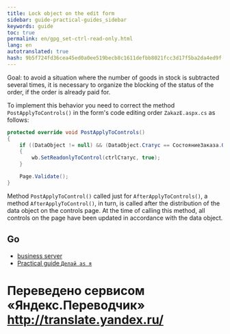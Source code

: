 ```yaml
--- 
title: Lock object on the edit form 
sidebar: guide-practical-guides_sidebar 
keywords: guide 
toc: true 
permalink: en/gpg_set-ctrl-read-only.html 
lang: en 
autotranslated: true 
hash: 9b5f724fd36cea45ed0a0ee519becb8c1611defbb8021fcc3d17f5ba2da4ed9f 
--- 
```


Goal: to avoid a situation where the number of goods in stock is subtracted several times, it is necessary to organize the blocking of the status of the order, if the order is already paid for. 

To implement this behavior you need to correct the method `PostApplyToControls()` in the form's code editing order `ZakazE.aspx.cs` as follows: 

```csharp
protected override void PostApplyToControls()
{
	if ((DataObject != null) && (DataObject.Статус == СостояниеЗаказа.Оплаченный))
	{
		wb.SetReadonlyToControl(ctrlСтатус, true);
	}

	Page.Validate();
}
``` 

Method `PostApplyToControl()` called just for `AfterApplyToControls()`, 
a method `AfterApplyToControl()`, in turn, is called after the distribution of the data object 
on the controls page. At the time of calling this method, all controls on the page have been updated in accordance with the data object. 

## Go 

* <i class="fa fa-arrow-left" aria-hidden="true"></i> [business server](gpg_business-server.html) 
* [Practical guide `Делай as я`](gpg_landing-page.html) <i class="fa fa-arrow-up" aria-hidden="true"></i> 



 # Переведено сервисом «Яндекс.Переводчик» http://translate.yandex.ru/